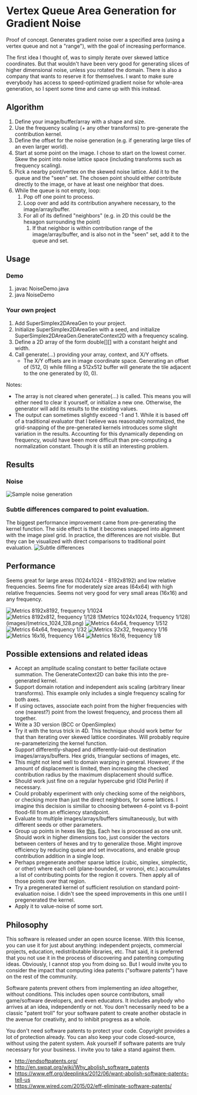 # Vertex Queue Area Generation for Gradient Noise
Proof of concept. Generates gradient noise over a specified area (using a vertex queue and not a "range"), with the goal of increasing performance.

The first idea I thought of, was to simply iterate over skewed lattice coordinates. But that wouldn't have been very good for generating slices of higher dimensional noise, unless you rotated the domain. There is also a company that wants to reserve it for themselves. I want to make sure everybody has access to speed-optimized gradient noise for whole-area generation, so I spent some time and came up with this instead.

## Algorithm
1. Define your image/buffer/array with a shape and size.
2. Use the frequency scaling (+ any other transforms) to pre-generate the contribution kernel.
3. Define the offset for the noise generation (e.g. if generating large tiles of an even larger world).
4. Start at some point on the image. I chose to start on the lowest corner. Skew the point into noise lattice space (including transforms such as frequency scaling).
5. Pick a nearby point/vertex on the skewed noise lattice. Add it to the queue and the "seen" set. The chosen point should either contribute directly to the image, or have at least one neighbor that does.
6. While the queue is not empty, loop:
	1. Pop off one point to process.
	2. Loop over and add its contribution anywhere necessary, to the image/array/buffer.
	3. For all of its defined "neighbors" (e.g. in 2D this could be the hexagon surrounding the point)
		1. If that neighbor is within contribution range of the image/array/buffer, and is also not in the "seen" set, add it to the queue and set.

## Usage

### Demo
1. javac NoiseDemo.java
2. java NoiseDemo

### Your own project
1. Add SuperSimplex2DAreaGen to your project.
2. Initialize SuperSimplex2DAreaGen with a seed, and initialize SuperSimplex2DAreaGen.GenerateContext2D with a frequency scaling.
3. Define a 2D array of the form double[][] with a constant height and width.
4. Call generate(...) providing your array, context, and X/Y offsets.
	* The X/Y offsets are in image coordinate space. Generating an offset of (512, 0) while filling a 512x512 buffer will generate the tile adjacent to the one generated by (0, 0).

Notes:
* The array is not cleared when generate(...) is called. This means you will either need to clear it yourself, or initialize a new one. Otherwise, the generator will add its results to the existing values.
* The output can sometimes slightly exceed -1 and 1. While it is based off of a traditional evaluator that I believe was reasonably normalized, the grid-snapping of the pre-generated kernels introduces some slight variation in the results. Accounting for this dynamically depending on frequency, would have been more difficult than pre-computing a normalization constant. Though it is still an interesting problem.

## Results

### Noise
![Sample noise generation](images/noise.png?raw=true)

### Subtle differences compared to point evaluation.
The biggest performance improvement came from pre-generating the kernel function. The side effect is that it becomes snapped into alignment with the image pixel grid. In practice, the differences are not visible. But they can be visualized with direct comparisons to traditional point evaluation.
![Subtle differences](images/noise_diff.png?raw=true)

## Performance
Seems great for large areas (1024x1024 - 8192x8192) and low relative frequencies. Seems fine for moderately size areas (64x64) with high relative frequencies. Seems not very good for very small areas (16x16) and any frequency.

![Metrics 8192x8192, frequency 1/1024](images/metrics_8192_1024.png)
![Metrics 8192x812, frequency 1/128](images/metrics_8192_128.png)
![Metrics 1024x1024, frequency 1/128](images/(metrics_1024_128.png)
![Metrics 64x64, frequency 1/512](images/metrics_64_512.png)
![Metrics 64x64, frequency 1/32](images/metrics_64_32.png)
![Metrics 32x32, frequency 1/16](images/metrics_32_16.png)
![Metrics 16x16, frequency 1/64](images/metrics_16_64.png)
![Metrics 16x16, frequency 1/8](images/metrics_16_8.png)

## Possible extensions and related ideas
* Accept an amplitude scaling constant to better faciliate octave summation. The GenerateContext2D can bake this into the pre-generated kernel.
* Support domain rotation and independent axis scaling (arbitrary linear transforms). This example only includes a single frequency scaling for both axes.
* If using octaves, associate each point from the higher frequencies with one (nearest?) point from the lowest frequency, and process them all together.
* Write a 3D version (BCC or OpenSimplex)
* Try it with the torus trick in 4D. This technique should work better for that than iterating over skewed lattice coordinates. Will probably require re-parameterizing the kernel function.
* Support differently-shaped and differently-laid-out destination images/arrays/buffers. Hex grids, triangular sections of images, etc.
* This might not lend well to domain warping in general. However, if the amount of displacement is limited, then increasing the checked contribution radius by the maximum displacement should suffice.
* Should work just fine on a regular hypercube grid (Old Perlin) if necessary.
* Could probably experiment with only checking some of the neighbors, or checking more than just the direct neighbors, for some lattices. I imagine this decision is similiar to choosing between 4-point vs 8-point flood-fill from an efficiency standpoint.
* Evaluate to multiple images/arrays/buffers simultaneously, but with different seeds or other parameters.
* Group up points in hexes like [this](images/proposed_hex_groups.png?raw=true). Each hex is processed as one unit. Should work in higher dimensions too, just consider the vectors between centers of hexes and try to generalize those. Might improve efficiency by reducing queue and set invocations, and enable group contribution addition in a single loop.
* Perhaps pregenerate another sparse lattice (cubic, simplex, simplectic, or other) where each cell (plane-bounded, or voronoi, etc.) accumulates a list of contributing points for the region it covers. Then apply all of those points over that region.
* Try a pregenerated kernel of sufficient resolution on standard point-evaluation noise. I didn't see the speed improvements in this one until I pregenerated the kernel.
* Apply it to value-noise of some sort.

## Philosophy
This software is released under an open source license. With this license, you can use it for just about anything: independent projects, commercial projects, education, redistributable libraries, etc. That said, it is preferred that you not use it in the process of discovering and patenting computing ideas. Obviously, I cannot stop you from doing so. But I would invite you to consider the impact that computing idea patents ("software patents") have on the rest of the community.

Software patents prevent others from implementing an *idea* altogether, without conditions. This includes open source contributors, small game/software developers, and even educators. It includes anybody who arrives at an idea, independently or not. You don't necessarily need to be a classic "patent troll" for your software patent to create another obstacle in the avenue for creativity, and to inhibit progress as a whole.

You don't need software patents to protect your code. Copyright provides a lot of protection already. You can also keep your code closed-source, without using the patent system. Ask yourself if software patents are truly necessary for your business. I invite you to take a stand against them.

* http://endsoftpatents.org/
* http://en.swpat.org/wiki/Why_abolish_software_patents
* https://www.eff.org/deeplinks/2012/06/want-abolish-software-patents-tell-us
* https://www.wired.com/2015/02/eff-eliminate-software-patents/
